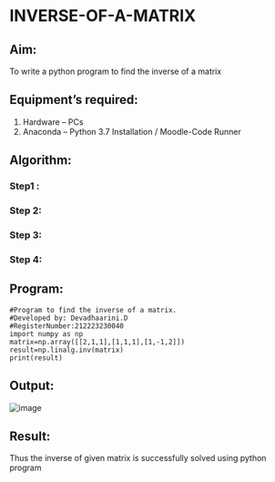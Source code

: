 # INVERSE-OF-A-MATRIX
## Aim:
To write a python program to find the inverse of a matrix
## Equipment’s required:
1. 	Hardware – PCs
2. 	Anaconda – Python 3.7 Installation / Moodle-Code Runner
## Algorithm:
### Step1 : 
### Step 2: 
### Step 3: 
### Step 4: 

## Program:
```
#Program to find the inverse of a matrix.
#Developed by: Devadhaarini.D
#RegisterNumber:212223230040
import numpy as np
matrix=np.array([[2,1,1],[1,1,1],[1,-1,2]])
result=np.linalg.inv(matrix)
print(result)
```
## Output:
![image](https://github.com/Devadhaarini/INVERSE-OF-A-MATRIX/assets/145796552/b54fc0f8-902b-4038-870e-89b72bd72ddf)

## Result:
Thus the inverse of given matrix is successfully solved using python program


